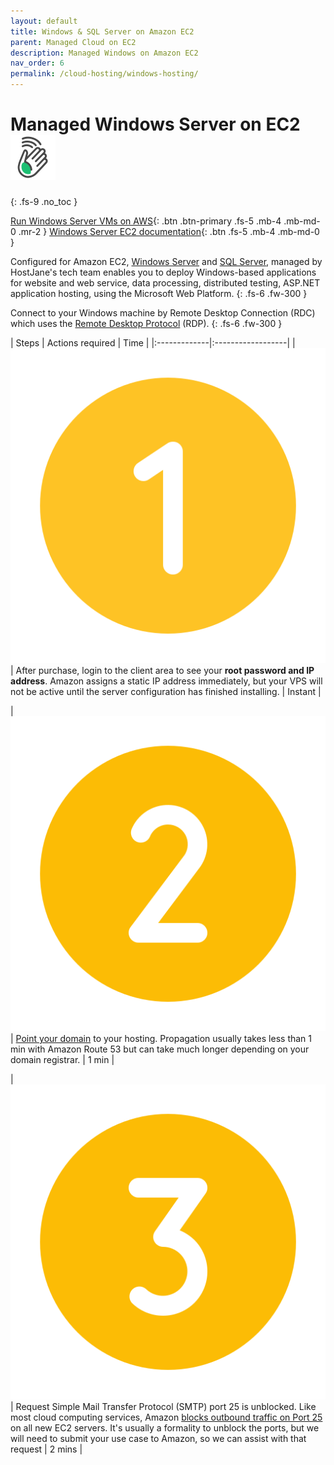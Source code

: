 ```yaml
---
layout: default
title: Windows & SQL Server on Amazon EC2
parent: Managed Cloud on EC2
description: Managed Windows on Amazon EC2
nav_order: 6
permalink: /cloud-hosting/windows-hosting/
---
```


# Managed Windows Server on EC2 ![](/assets/wave.svg)
{: .fs-9 .no_toc }

[Run Windows Server VMs on AWS](https://cloud.hostjane.com/windows/){: .btn .btn-primary .fs-5 .mb-4 .mb-md-0 .mr-2 } [Windows Server EC2 documentation](https://aws.amazon.com/marketplace/pp/prodview-dq4sxno5vuy7m){: .btn .fs-5 .mb-4 .mb-md-0 }

Configured for Amazon EC2, [Windows Server](https://aws.amazon.com/windows/products/ec2/) and [SQL Server](https://docs.aws.amazon.com/sql-server-ec2/latest/userguide/sql-server-on-ec2-overview.html), managed by HostJane's tech team enables you to deploy Windows-based applications for website and web service, data processing, distributed testing, ASP.NET application hosting, using the Microsoft Web Platform.
{: .fs-6 .fw-300 }

<span class="blue">Connect to your Windows machine by Remote Desktop Connection (RDC) which uses the [Remote Desktop Protocol](https://learn.microsoft.com/en-us/troubleshoot/windows-server/remote/understanding-remote-desktop-protocol) (RDP).</span>
{: .fs-6 .fw-300 }

| Steps       | Actions required    | Time |
|:-------------|:------------------|
|   ![](/assets/one.svg)          | After purchase, login to the client area to see your **root password and IP address**. Amazon assigns a static IP address immediately, but your VPS will not be active until the server configuration has finished installing. | Instant |

| ![](/assets/two.svg)  | [Point your domain](/point-your-domain/) to your hosting. Propagation usually takes less than 1 min with Amazon Route 53 but can take much longer depending on your domain registrar.  | 1 min |

| ![](/assets/three.svg)  | Request Simple Mail Transfer Protocol (SMTP) port 25 is unblocked. Like most cloud computing services, Amazon [blocks outbound traffic on Port 25](https://docs.aws.amazon.com/AWSEC2/latest/UserGuide/ec2-resource-limits.html#port-25-throttle) on all new EC2 servers. It's usually a formality to unblock the ports, but we will need to submit your use case to Amazon, so we can assist with that request | 2 mins |
